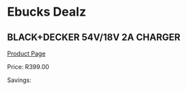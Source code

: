 
# Ebucks Dealz
## BLACK+DECKER 54V/18V 2A CHARGER
[Product Page](https://www.ebucks.com/web/shop/productSelected.do?prodId=1010900815&catId=370101825)

Price: R399.00

Savings: 


	